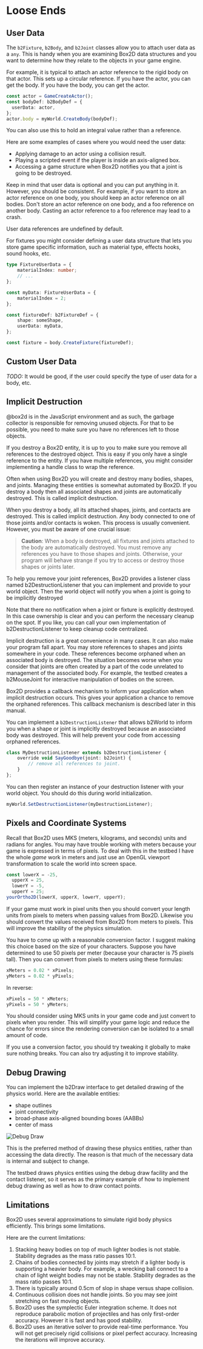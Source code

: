 # Loose Ends

## User Data

The `b2Fixture`, `b2Body`, and `b2Joint` classes allow you to attach user data
as a `any`. This is handy when you are examining Box2D data
structures and you want to determine how they relate to the objects in
your game engine.

For example, it is typical to attach an actor reference to the rigid body
on that actor. This sets up a circular reference. If you have the actor,
you can get the body. If you have the body, you can get the actor.

```ts
const actor = GameCreateActor();
const bodyDef: b2BodyDef = {
  userData: actor,
};
actor.body = myWorld.CreateBody(bodyDef);
```

You can also use this to hold an integral value rather than a reference.

Here are some examples of cases where you would need the user data:

- Applying damage to an actor using a collision result.
- Playing a scripted event if the player is inside an axis-aligned box.
- Accessing a game structure when Box2D notifies you that a joint is
  going to be destroyed.

Keep in mind that user data is optional and you can put anything in it.
However, you should be consistent. For example, if you want to store an
actor reference on one body, you should keep an actor reference on all
bodies. Don't store an actor reference on one body, and a foo reference on
another body. Casting an actor reference to a foo reference may lead to a
crash.

User data references are undefined by default.

For fixtures you might consider defining a user data structure that lets
you store game specific information, such as material type, effects
hooks, sound hooks, etc.

```ts
type FixtureUserData = {
    materialIndex: number;
    // ...
};

const myData: FixtureUserData = {
    materialIndex = 2;
};

const fixtureDef: b2FixtureDef = {
    shape: someShape,
    userData: myData,
};

const fixture = body.CreateFixture(fixtureDef);
```

## Custom User Data

_TODO:_ It would be good, if the user could specify the type of user data for a body, etc.

## Implicit Destruction

@box2d is in the JavaScript environment and as such, the garbage collector
is responsible for removing unused objects. For that to be possible, you need
to make sure you have no references left to those objects.

If you destroy a Box2D entity, it is up to you to make sure you remove
all references to the destroyed object. This is easy if you only have a
single reference to the entity. If you have multiple references, you
might consider implementing a handle class to wrap the reference.

Often when using Box2D you will create and destroy many bodies, shapes,
and joints. Managing these entities is somewhat automated by Box2D. If
you destroy a body then all associated shapes and joints are
automatically destroyed. This is called implicit destruction.

When you destroy a body, all its attached shapes, joints, and contacts
are destroyed. This is called implicit destruction. Any body connected
to one of those joints and/or contacts is woken. This process is usually
convenient. However, you must be aware of one crucial issue:

> **Caution**:
> When a body is destroyed, all fixtures and joints attached to the body
> are automatically destroyed. You must remove any references you have to
> those shapes and joints. Otherwise, your program will behave strange if
> you try to access or destroy those shapes or joints later.

To help you remove your joint references, Box2D provides a listener class
named b2DestructionListener that you can implement and provide to your
world object. Then the world object will notify you when a joint is
going to be implicitly destroyed

Note that there no notification when a joint or fixture is explicitly
destroyed. In this case ownership is clear and you can perform the
necessary cleanup on the spot. If you like, you can call your own
implementation of b2DestructionListener to keep cleanup code
centralized.

Implicit destruction is a great convenience in many cases. It can also
make your program fall apart. You may store references to shapes and
joints somewhere in your code. These references become orphaned when an
associated body is destroyed. The situation becomes worse when you
consider that joints are often created by a part of the code unrelated
to management of the associated body. For example, the testbed creates a
b2MouseJoint for interactive manipulation of bodies on the screen.

Box2D provides a callback mechanism to inform your application when
implicit destruction occurs. This gives your application a chance to
remove the orphaned references. This callback mechanism is described
later in this manual.

You can implement a `b2DestructionListener` that allows b2World to inform
you when a shape or joint is implicitly destroyed because an associated
body was destroyed. This will help prevent your code from accessing
orphaned references.

```ts
class MyDestructionListener extends b2DestructionListener {
    override void SayGoodbye(joint: b2Joint) {
        // remove all references to joint.
    }
};
```

You can then register an instance of your destruction listener with your
world object. You should do this during world initialization.

```ts
myWorld.SetDestructionListener(myDestructionListener);
```

## Pixels and Coordinate Systems

Recall that Box2D uses MKS (meters, kilograms, and seconds) units and
radians for angles. You may have trouble working with meters because
your game is expressed in terms of pixels. To deal with this in the
testbed I have the whole _game_ work in meters and just use an OpenGL
viewport transformation to scale the world into screen space.

```ts
const lowerX = -25,
  upperX = 25,
  lowerY = -5,
  upperY = 25;
yourOrtho2D(lowerX, upperX, lowerY, upperY);
```

If your game must work in pixel units then you should convert your
length units from pixels to meters when passing values from Box2D.
Likewise you should convert the values received from Box2D from meters
to pixels. This will improve the stability of the physics simulation.

You have to come up with a reasonable conversion factor. I suggest
making this choice based on the size of your characters. Suppose you
have determined to use 50 pixels per meter (because your character is 75
pixels tall). Then you can convert from pixels to meters using these
formulas:

```ts
xMeters = 0.02 * xPixels;
yMeters = 0.02 * yPixels;
```

In reverse:

```ts
xPixels = 50 * xMeters;
yPixels = 50 * yMeters;
```

You should consider using MKS units in your game code and just convert
to pixels when you render. This will simplify your game logic and reduce
the chance for errors since the rendering conversion can be isolated to
a small amount of code.

If you use a conversion factor, you should try tweaking it globally to
make sure nothing breaks. You can also try adjusting it to improve
stability.

## Debug Drawing

You can implement the b2Draw interface to get detailed drawing of the
physics world. Here are the available entities:

- shape outlines
- joint connectivity
- broad-phase axis-aligned bounding boxes (AABBs)
- center of mass

![Debug Draw](images/debug_draw.png)

This is the preferred method of drawing these physics entities, rather
than accessing the data directly. The reason is that much of the
necessary data is internal and subject to change.

The testbed draws physics entities using the debug draw facility and the
contact listener, so it serves as the primary example of how to
implement debug drawing as well as how to draw contact points.

## Limitations

Box2D uses several approximations to simulate rigid body physics
efficiently. This brings some limitations.

Here are the current limitations:

1. Stacking heavy bodies on top of much lighter bodies is not stable. Stability degrades as the mass ratio passes 10:1.
2. Chains of bodies connected by joints may stretch if a lighter body is supporting a heavier body. For example, a wrecking ball connect to a chain of light weight bodies may not be stable. Stability degrades as the mass ratio passes 10:1.
3. There is typically around 0.5cm of slop in shape versus shape collision.
4. Continuous collision does not handle joints. So you may see joint stretching on fast moving objects.
5. Box2D uses the symplectic Euler integration scheme. It does not reproduce parabolic motion of projectiles and has only first-order accuracy. However it is fast and has good stability.
6. Box2D uses an iterative solver to provide real-time performance. You will not get precisely rigid collisions or pixel perfect accuracy. Increasing the iterations will improve accuracy.
